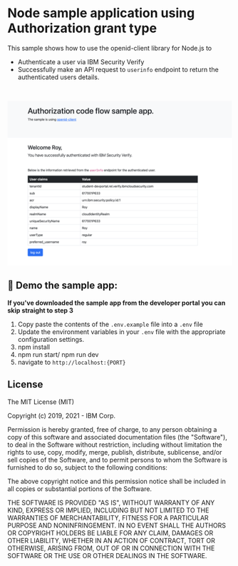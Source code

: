 # Node sample application using Authorization grant type

This sample shows how to use the openid-client library for Node.js to

- Authenticate a user via IBM Security Verify
- Successfully make an API request to `userinfo` endpoint to return the authenticated users details.

<br>

![screenshot](screenshot.png)

## :rocket: Demo the sample app:

**If you've downloaded the sample app from the developer portal you can skip straight to step 3**

1. Copy paste the contents of the `.env.example` file into a `.env` file
2. Update the environment variables in your `.env` file with the appropriate configuration settings.
3. npm install
4. npm run start/ npm run dev
5. navigate to `http://localhost:{PORT}`

## License

The MIT License (MIT)

Copyright (c) 2019, 2021 - IBM Corp.

Permission is hereby granted, free of charge, to any person obtaining a copy of this software and associated documentation files (the "Software"), to deal in the Software without restriction, including without limitation the rights to use, copy, modify, merge, publish, distribute, sublicense, and/or sell copies of the Software, and to permit persons to whom the Software is furnished to do so, subject to the following conditions:

The above copyright notice and this permission notice shall be included in all copies or substantial portions of the Software.

THE SOFTWARE IS PROVIDED "AS IS", WITHOUT WARRANTY OF ANY KIND, EXPRESS OR IMPLIED, INCLUDING BUT NOT LIMITED TO THE WARRANTIES OF MERCHANTABILITY, FITNESS FOR A PARTICULAR PURPOSE AND NONINFRINGEMENT. IN NO EVENT SHALL THE AUTHORS OR COPYRIGHT HOLDERS BE LIABLE FOR ANY CLAIM, DAMAGES OR OTHER LIABILITY, WHETHER IN AN ACTION OF CONTRACT, TORT OR OTHERWISE, ARISING FROM, OUT OF OR IN CONNECTION WITH THE SOFTWARE OR THE USE OR OTHER DEALINGS IN THE SOFTWARE.
